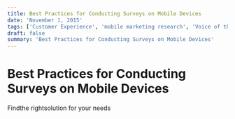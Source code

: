 ```yaml
---
title: Best Practices for Conducting Surveys on Mobile Devices
date: 'November 1, 2015'
tags: ['Customer Experience', 'mobile marketing research', 'Voice of the Customer']
draft: false
summary: 'Best Practices for Conducting Surveys on Mobile Devices'
---
```


# Best Practices for Conducting Surveys on Mobile Devices

Findthe rightsolution for your needs

